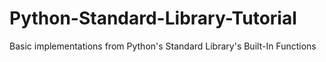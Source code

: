 # Python-Standard-Library-Tutorial
Basic implementations from Python's Standard Library's Built-In Functions
